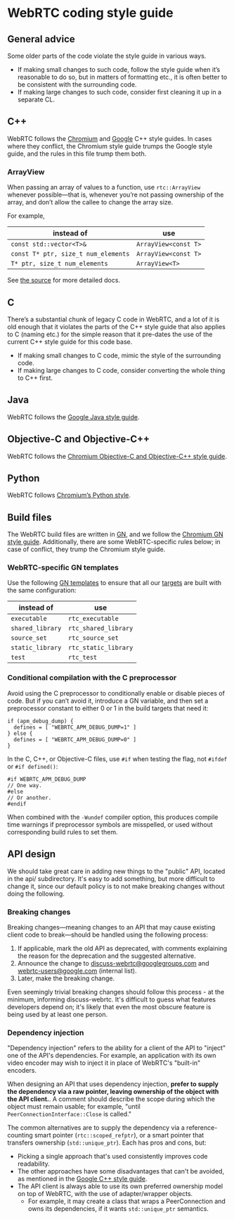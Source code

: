 # WebRTC coding style guide

## **General advice**

Some older parts of the code violate the style guide in various ways.

* If making small changes to such code, follow the style guide when
  it’s reasonable to do so, but in matters of formatting etc., it is
  often better to be consistent with the surrounding code.
* If making large changes to such code, consider first cleaning it up
  in a separate CL.

## **C++**

WebRTC follows the [Chromium][chr-style] and [Google][goog-style] C++
style guides. In cases where they conflict, the Chromium style guide
trumps the Google style guide, and the rules in this file trump them
both.

[chr-style]: https://chromium.googlesource.com/chromium/src/+/HEAD/styleguide/c++/c++.md
[goog-style]: https://google.github.io/styleguide/cppguide.html

### ArrayView

When passing an array of values to a function, use `rtc::ArrayView`
whenever possible—that is, whenever you’re not passing ownership of
the array, and don’t allow the callee to change the array size.

For example,

instead of                          | use
------------------------------------|---------------------
`const std::vector<T>&`             | `ArrayView<const T>`
`const T* ptr, size_t num_elements` | `ArrayView<const T>`
`T* ptr, size_t num_elements`       | `ArrayView<T>`

See [the source](webrtc/api/array_view.h) for more detailed docs.

## **C**

There’s a substantial chunk of legacy C code in WebRTC, and a lot of
it is old enough that it violates the parts of the C++ style guide
that also applies to C (naming etc.) for the simple reason that it
pre-dates the use of the current C++ style guide for this code base.

* If making small changes to C code, mimic the style of the
  surrounding code.
* If making large changes to C code, consider converting the whole
  thing to C++ first.

## **Java**

WebRTC follows the [Google Java style guide][goog-java-style].

[goog-java-style]: https://google.github.io/styleguide/javaguide.html

## **Objective-C and Objective-C++**

WebRTC follows the
[Chromium Objective-C and Objective-C++ style guide][chr-objc-style].

[chr-objc-style]: https://chromium.googlesource.com/chromium/src/+/HEAD/styleguide/objective-c/objective-c.md

## **Python**

WebRTC follows [Chromium’s Python style][chr-py-style].

[chr-py-style]: https://chromium.googlesource.com/chromium/src/+/HEAD/styleguide/styleguide.md#python

## **Build files**

The WebRTC build files are written in [GN][gn], and we follow
the [Chromium GN style guide][chr-gn-style]. Additionally, there are
some WebRTC-specific rules below; in case of conflict, they trump the
Chromium style guide.

[gn]: https://chromium.googlesource.com/chromium/src/tools/gn/
[chr-gn-style]: https://chromium.googlesource.com/chromium/src/tools/gn/+/HEAD/docs/style_guide.md

### WebRTC-specific GN templates

Use the following [GN templates][gn-templ] to ensure that all
our [targets][gn-target] are built with the same configuration:

instead of       | use
-----------------|---------------------
`executable`     | `rtc_executable`
`shared_library` | `rtc_shared_library`
`source_set`     | `rtc_source_set`
`static_library` | `rtc_static_library`
`test`           | `rtc_test`

[gn-templ]: https://chromium.googlesource.com/chromium/src/tools/gn/+/HEAD/docs/language.md#Templates
[gn-target]: https://chromium.googlesource.com/chromium/src/tools/gn/+/HEAD/docs/language.md#Targets

### Conditional compilation with the C preprocessor

Avoid using the C preprocessor to conditionally enable or disable
pieces of code. But if you can’t avoid it, introduce a GN variable,
and then set a preprocessor constant to either 0 or 1 in the build
targets that need it:

```
if (apm_debug_dump) {
  defines = [ "WEBRTC_APM_DEBUG_DUMP=1" ]
} else {
  defines = [ "WEBRTC_APM_DEBUG_DUMP=0" ]
}
```

In the C, C++, or Objective-C files, use `#if` when testing the flag,
not `#ifdef` or `#if defined()`:

```
#if WEBRTC_APM_DEBUG_DUMP
// One way.
#else
// Or another.
#endif
```

When combined with the `-Wundef` compiler option, this produces
compile time warnings if preprocessor symbols are misspelled, or used
without corresponding build rules to set them.

## **API design**

We should take great care in adding new things to the "public" API,
located in the api/ subdirectory. It's easy to add something, but more
difficult to change it, since our default policy is to not make
breaking changes without doing the following.

### Breaking changes

Breaking changes—meaning changes to an API that may cause existing
client code to break—should be handled using the following process:

1. If applicable, mark the old API as deprecated, with comments
   explaining the reason for the deprecation and the suggested
   alternative.
2. Announce the change to discuss-webrtc@googlegroups.com and
   webrtc-users@google.com (internal list).
3. Later, make the breaking change.

Even seemingly trivial breaking changes should follow this process -
at the minimum, informing discuss-webrtc. It's difficult to guess what
features developers depend on; it's likely that even the most obscure
feature is being used by at least one person.

### Dependency injection

"Dependency injection" refers to the ability for a client of the API
to "inject" one of the API's dependencies. For example, an application
with its own video encoder may wish to inject it in place of WebRTC's
"built-in" encoders.

When designing an API that uses dependency injection, **prefer to
supply the dependency via a raw pointer, leaving ownership of the
object with the API client.**. A comment should describe the scope
during which the object must remain usable; for example, "until
`PeerConnectionInterface::Close` is called."

The common alternatives are to supply the dependency via a
reference-counting smart pointer (`rtc::scoped_refptr`), or a smart
pointer that transfers ownership (`std::unique_ptr`). Each has pros
and cons, but:

* Picking a single approach that's used consistently improves code
  readability.
* The other approaches have some disadvantages that can't be avoided,
  as mentioned in the
  [Google C++ style guide](https://google.github.io/styleguide/cppguide.html#Ownership_and_Smart_Pointers).
* The API client is always able to use its own preferred ownership
  model on top of WebRTC, with the use of adapter/wrapper objects.
    - For example, it may create a class that wraps a PeerConnection
      and owns its dependencies, if it wants `std::unique_ptr`
      semantics.
